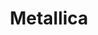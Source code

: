 ---
title: "Metallica"
summary: "Thrash Metal band from Los Angeles, California . Metallica formed in 1981 by vocalist/guitarist and drummer . The duo first met through an ad in a Los Angeles-based music newspaper. At the time, Ulrich had little musical experience and no band but managed to secure a slot on an upcoming compilation record called “”. Metallica’s contribution, “Hit The Lights”, featured Hetfield, Ulrich and lead guitarist . Afterwards, became the band's bassist and joined the band as lead guitarist. This line-up would re-record \"Hit The Lights\" for subsequent re-pressings of \"Metal Massacre\" and would also issue several demos. In 1983, McGovney quit the group and was replaced by , which also saw the band relocate to San Francisco. Metallica then traveled to New York after signing a deal with . However, once in New York, the band fired Mustaine. It would mark the beginning of a long feud between Mustaine and Metallica, mostly fueled by remarks Mustaine would make to the press. Mustaine was replaced by Kirk Hammett of . Metallica's debut LP, \"Kill 'Em All\", was released in 1983. It was followed in 1984 by \"Ride The Lightning\". This led to a major label deal with . In 1986, the band released \"Master Of Puppets\", which is considered by many to be one of the greatest heavy metal records of all time. In September of that year, while on tour in Sweden, the band was involved in a bus accident which took the life of Cliff Burton. Eventually, was hired as the band's new bassist and he made his debut on 1987's \"Garage Days Re-Revisited\", an EP of cover tunes. The full-length \"...And Justice For All\" followed in 1988, featuring the track \"One\" which was chosen as the subject for their first promotional music video. In 1990, Metallica hooked up with producer for a self-titled release that would become better known as \"The Black Album\", due to its cover art. Released in 1991, the black album would become one of the best-selling rock albums of all time, selling over 16 million copies in the US alone. In 1996, the band experimented with Rock music style Alternative Rock, this could be heard on the album \"Load\". The following year, \"Reload\" appeared which had the similiar formula as ''Load''. The albums continued the band’s trend of more accessible music. In 1999, the group released an album and accompanying film called \"S&M\", which featured Metallica performing their songs with the San Francisco Symphony Orchestra. In 2001, as the band was preparing to begin work on a new album, Newsted quit the group, citing personal and musical reasons. Work on the new album was further complicated when Hetfield entered rehab for alcohol abuse. The album, called \"St. Anger\", was eventually completed in 2003 with producer Bob Rock handling the bass. Upon its release, \"St. Anger\" drew mostly negative reviews. Following the recording, Robert Trujillo, formerly of , was hired as bassist. The making of the album was captured in the documentary “Some Kind Of Monster”. In 2008, \"Death Magnetic\", produced by , would surface and was hailed by many as Metallica's return to thrash metal. The following year, Metallica was inducted into Rock And Roll Hall of Fame. Former bassist Jason Newsted was present and Cliff Burton's father appeared on Cliff's behalf. Dave Mustaine, who was not inducted, was invited to the ceremony by the band but declined to attend. In 2011, Metallica collaborated with on the album, “Lulu”, which was largely panned by critics and ignored by consumers."
image: "metallica.jpg"
---